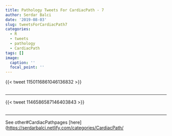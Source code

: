 ```yaml
---
title: Pathology Tweets For CardiacPath - 7
author: Serdar Balci
date: '2019-08-03'
slug: tweetsForCardiacPath7
categories:
  - R
  - tweets
  - pathology
  - CardiacPath
tags: []
image:
  caption: ''
  focal_point: ''
---
```



{{< tweet 1150116861046136832 >}}
<br>
<br>
<hr>
{{< tweet 1146586587146403843 >}}
<br>
<br>
<hr>


See other#CardiacPathpages [here](https://serdarbalci.netlify.com/categories/CardiacPath/
